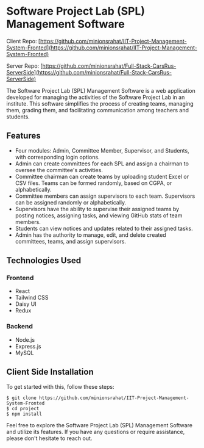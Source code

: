# Software Project Lab (SPL) Management Software

Client Repo: [https://github.com/minionsrahat/IIT-Project-Management-System-Fronted](https://github.com/minionsrahat/IIT-Project-Management-System-Fronted)


Server Repo: [https://github.com/minionsrahat/Full-Stack-CarsRus-ServerSide](https://github.com/minionsrahat/Full-Stack-CarsRus-ServerSide)

The Software Project Lab (SPL) Management Software is a web application developed for managing the activities of the Software Project Lab in an institute. This software simplifies the process of creating teams, managing them, grading them, and facilitating communication among teachers and students.

## Features

- Four modules: Admin, Committee Member, Supervisor, and Students, with corresponding login options.
- Admin can create committees for each SPL and assign a chairman to oversee the committee's activities.
- Committee chairman can create teams by uploading student Excel or CSV files. Teams can be formed randomly, based on CGPA, or alphabetically.
- Committee members can assign supervisors to each team. Supervisors can be assigned randomly or alphabetically.
- Supervisors have the ability to supervise their assigned teams by posting notices, assigning tasks, and viewing GitHub stats of team members.
- Students can view notices and updates related to their assigned tasks.
- Admin has the authority to manage, edit, and delete created committees, teams, and assign supervisors.

## Technologies Used

### Frontend

- React
- Tailwind CSS
- Daisy UI
- Redux

### Backend

- Node.js
- Express.js
- MySQL


## Client Side Installation

To get started with this, follow these steps:


```
$ git clone https://github.com/minionsrahat/IIT-Project-Management-System-Fronted
$ cd project
$ npm install

```

Feel free to explore the Software Project Lab (SPL) Management Software and utilize its features. If you have any questions or require assistance, please don't hesitate to reach out.


